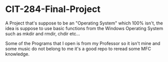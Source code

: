 # CIT-284-Final-Project

A Project that's suppose to be an "Operating System" which 100% isn't, the idea is suppose to use basic functions from the Windows Operating System such as mkdir and rmdir, chdir etc...

Some of the Programs that I open is from my Professor so it isn't mine
and some music do not belong to me it's a good repo to reread some MFC knowledge.

